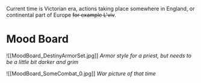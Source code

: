 Current time is Victorian era, actions taking place somewhere in England, or continental part of Europe ~~for example L'viv~~.
# Mood Board
![[MoodBoard_DestinyArmorSet.jpg]]
 *Armor style for a priest, but needs to be a little bit darker and grim*
 
![[MoodBoard_SomeCombat_0.jpg]]
*War picture of that time*
